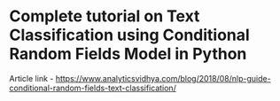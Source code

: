 # Complete tutorial on Text Classification using Conditional Random Fields Model in Python

Article link - https://www.analyticsvidhya.com/blog/2018/08/nlp-guide-conditional-random-fields-text-classification/
